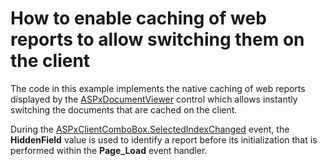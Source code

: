 # How to enable caching of web reports to allow switching them on the client


<p>The code in this example implements the native caching of web reports displayed by the <a href="http://documentation.devexpress.com/#XtraReports/CustomDocument5193"><u>ASPxDocumentViewer</u></a> control which allows instantly switching the documents that are cached on the client.</p><p>During the <a href="http://documentation.devexpress.com/#AspNet/DevExpressWebASPxEditorsScriptsASPxClientComboBox_SelectedIndexChangedtopic"><u>ASPxClientComboBox.SelectedIndexChanged</u></a> event, the <strong>HiddenField</strong> value is used to identify a report before its initialization that is performed within the <strong>Page_Load</strong> event handler.</p>

<br/>



